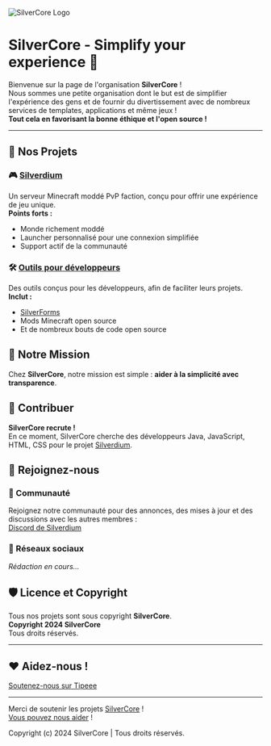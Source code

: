![SilverCore Logo](https://api.silverdium.fr/img/logo.png)

# SilverCore - Simplify your experience 🚀

Bienvenue sur la page de l'organisation **SilverCore** !  
Nous sommes une petite organisation dont le but est de simplifier l'expérience des gens
et de fournir du divertissement avec de nombreux services de templates, applications et même jeux !  
**Tout cela en favorisant la bonne éthique et l'open source !**

---

## 🌟 Nos Projets

### 🎮 [Silverdium](https://silverdium.fr)
Un serveur Minecraft moddé PvP faction, conçu pour offrir une expérience de jeu unique.  
**Points forts :**
- Monde richement moddé
- Launcher personnalisé pour une connexion simplifiée
- Support actif de la communauté

### 🛠️ [Outils pour développeurs](https://github.com/silvercore/tools)
Des outils conçus pour les développeurs, afin de faciliter leurs projets.  
**Inclut :**
- [SilverForms](https://github.com/silverCore-Git/SilverForms)
- Mods Minecraft open source
- Et de nombreux bouts de code open source


## 🚀 Notre Mission

Chez **SilverCore**, notre mission est simple : **aider à la simplicité avec transparence**.


## 🤝 Contribuer

**SilverCore recrute !**  
En ce moment, SilverCore cherche des développeurs Java, JavaScript, HTML, CSS pour le projet [Silverdium](https://silverdium.fr).


## 📢 Rejoignez-nous

### 💬 Communauté
Rejoignez notre communauté pour des annonces, des mises à jour et des discussions avec les autres membres :  
[Discord de Silverdium](https://discord.gg/tW2EQ4EsD6)

### 🔗 Réseaux sociaux
*Rédaction en cours...*


## 🛡️ Licence et Copyright

Tous nos projets sont sous copyright **SilverCore**.  
**Copyright 2024 SilverCore**  
Tous droits réservés.

---

## ❤️ Aidez-nous !

[Soutenez-nous sur Tipeee](https://tipeee.com/silverdium)

---

Merci de soutenir les projets [SilverCore](https://core.silverdium.fr) !  
[Vous pouvez nous aider](https://tipeee.com/silverdium) !  

Copyright (c) 2024 SilverCore | Tous droits réservés.
